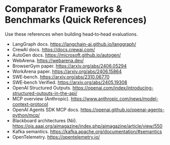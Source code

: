 # Comparator Frameworks & Benchmarks (Quick References)

Use these references when building head‑to‑head evaluations.

- LangGraph docs. https://langchain-ai.github.io/langgraph/
- CrewAI docs. https://docs.crewai.com/
- AutoGen docs. https://microsoft.github.io/autogen/
- WebArena. https://webarena.dev/
- BrowserGym paper. https://arxiv.org/abs/2406.05294
- WorkArena paper. https://arxiv.org/abs/2406.15864
- SWE‑bench. https://arxiv.org/abs/2310.06770
- SWE‑bench Verified. https://arxiv.org/abs/2405.19308
- OpenAI Structured Outputs. https://openai.com/index/introducing-structured-outputs-in-the-api/
- MCP overview (Anthropic). https://www.anthropic.com/news/model-context-protocol
- OpenAI Agents SDK MCP docs. https://openai.github.io/openai-agents-python/mcp/
- Blackboard architectures (Nii). https://ojs.aaai.org/aimagazine/index.php/aimagazine/article/view/550
- Kafka semantics. https://kafka.apache.org/documentation/#semantics
- OpenTelemetry. https://opentelemetry.io/
